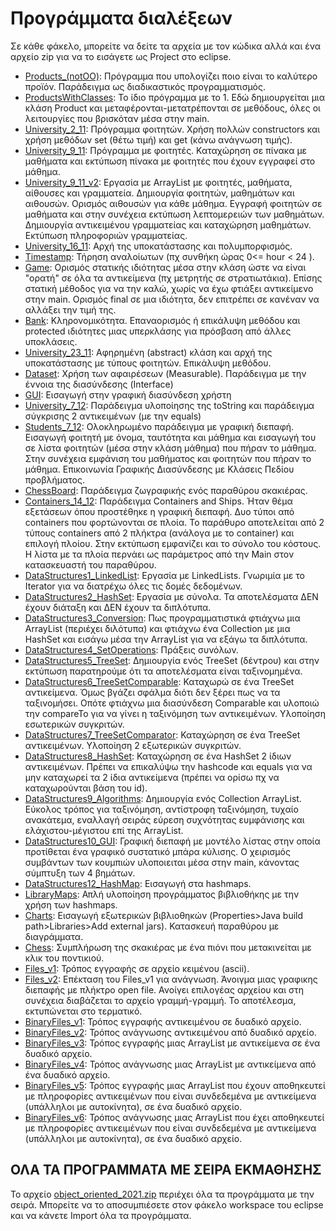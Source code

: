 # Προγράμματα διαλέξεων

Σε κάθε φάκελο, μπορείτε να δείτε τα αρχεία με τον κώδικα αλλά και ένα αρχείο zip για να το εισάγετε ως Project στο eclipse.

* [Products_(notOO)](./Products_(notOO)): Πρόγραμμα που υπολογίζει ποιο είναι το καλύτερο προϊόν. Παράδειγμα ως διαδικαστικός προγραμματισμός.  
* [ProductsWithClasses](./ProductsWithClasses): Το ίδιο πρόγραμμα με το 1. Εδώ δημιουργείται μια κλάση Product και μεταφέρονται-μετατρέπονται σε μεθόδους, όλες οι λειτουργίες που βρισκόταν μέσα στην main.  
* [University_2_11](./University_2_11): Πρόγραμμα φοιτητών. Χρήση πολλών constructors και χρήση μεθόδων set (θέτω τιμή) και get (κάνω ανάγνωση τιμής).  
* [University_9_11](./University_9_11): Πρόγραμμα με φοιτητές. Καταχώρηση σε πίνακα με μαθήματα και εκτύπωση πίνακα με φοιτητές που έχουν εγγραφεί στο μάθημα. 
* [University_9_11_v2](./University_16_11_v2): Εργασία με ArrayList με φοιτητές, μαθήματα, αίθουσες και γραμματεία. Δημιουργία φοιτητών, μαθημάτων και αιθουσών. Ορισμός αιθουσών για κάθε μάθημα. Εγγραφή φοιτητών σε μαθήματα και στην συνέχεια εκτύπωση λεπτομερειών των μαθημάτων. Δημιουργία αντικειμένου γραμματείας και καταχώρηση μαθημάτων. Εκτύπωση πληροφοριών γραμματείας.   
* [University_16_11](./University_16_11): Αρχή της υποκατάστασης και πολυμπορφισμός.  
* [Timestamp](./Timestamp): Τήρηση αναλοίωτων (πχ συνθήκη ώρας 0<= hour < 24 ).  
* [Game](./Game): Ορισμός στατικής ιδιότητας μέσα στην κλάση ώστε να είναι "ορατή" σε όλα τα αντικείμενα (πχ μετρητής σε στρατιωτάκια).  Επίσης στατική μέθοδος για να την καλώ, χωρίς να έχω φτιάξει αντικείμενο στην main. Ορισμός final σε μια ιδιότητα, δεν επιτρέπει σε κανέναν να αλλάξει την τιμή της.  
* [Bank](./Bank): Κληρονομικότητα. Επαναορισμός ή επικάλυψη μεθόδου και protected ιδιότητες μιας υπερκλάσης για πρόσβαση από άλλες υποκλάσεις.  
* [University_23_11](./University_23_11): Αφηρημένη (abstract) κλάση και αρχή της υποκατάστασης με τύπους φοιτητών. Επικάλυψη μεθόδου.   
* [Dataset](./Dataset): Χρήση των αφαιρέσεων (Measurable). Παράδειγμα με την έννοια της διασύνδεσης (Interface)  
* [GUI](./GUI): Εισαγωγή στην γραφική διασύνδεση χρήστη  
* [University_7_12](./University_7_12): Παράδειγμα υλοποίησης της toString και παράδειγμα σύγκρισης 2 αντικειμένων (με την equals)  
* [Students_7_12](./Students_7_12): Ολοκληρωμένο παράδειγμα με γραφική διεπαφή. Εισαγωγή φοιτητή με όνομα, ταυτότητα και μάθημα και εισαγωγή του σε λίστα φοιτητών (μέσα στην κλάση μάθημα) που πήραν το μάθημα. Στην συνέχεια εμφάνιση του μαθήματος και φοιτητών που πήραν το μάθημα. Επικοινωνία Γραφικής Διασύνδεσης με Κλάσεις Πεδίου προβλήματος.  
* [ChessBoard](./ChessBoard): Παράδειγμα ζωγραφικής ενός παραθύρου σκακιέρας.  
* [Containers_14_12](./Containers_14_12): Παράδειγμα Containers and Ships. Ήταν θέμα εξετάσεων όπου προστέθηκε η γραφική διεπαφή. Δυο τύποι από containers που φορτώνονται σε πλοία. Το παράθυρο αποτελείται από 2 τύπους containers από 2 πλήκτρα (ανάλογα με το container) και επιλογή πλοίου. Στην εκτύπωση εμφανίζει και το σύνολο του κόστους. Η λίστα με τα πλοία περνάει ως παράμετρος από την Main στον κατασκευαστή του παραθύρου.   
* [DataStructures1_LinkedList](./DataStructures1_LinkedList): Εργασία με LinkedLists. Γνωριμία με το Iterator για να διατρέχω όλες τις δομές δεδομένων.  
* [DataStructures2_HashSet](./DataStructures2_HashSet): Εργασία με σύνολα. Τα αποτελέσματα ΔΕΝ έχουν διάταξη και ΔΕΝ έχουν τα διπλότυπα.  
* [DataStructures3_Conversion](./DataStructures3_Conversion): Πως προγραμματιστικά φτιάχνω μια ArrayList (περιέχει διλότυπα) και φτιάχνω ένα Collection με μια HashSet και εισάγω μέσα την ArrayList για να εξάγω τα διπλότυπα.  
* [DataStructures4_SetOperations](./DataStructures4_SetOperations): Πράξεις συνόλων.  
* [DataStructures5_TreeSet](./DataStructures5_TreeSet): Δημιουργία ενός TreeSet (δέντρου) και στην εκτύπωση παρατηρούμε ότι τα αποτελέσματα είναι ταξινομημένα.  
* [DataStructures6_TreeSetComparable](./DataStructures6_TreeSetComparable): Καταχωρώ σε ένα TreeSet αντικείμενα. Όμως βγάζει σφάλμα διότι δεν ξέρει πως να τα ταξινομήσει. Οπότε φτιάχνω μια διασύνδεση Comparable και υλοποιώ την compareTo για να γίνει η ταξινόμηση των αντικειμένων. Υλοποίηση εσωτερικών συγκριτών.    
* [DataStructures7_TreeSetComparator](./DataStructures7_TreeSetComparator): Καταχώρηση σε ένα TreeSet αντικειμένων. Υλοποίηση 2 εξωτερικών συγκριτών.  
* [DataStructures8_HashSet](./DataStructures8_HashSet): Καταχώρηση σε ένα HashSet 2 ίδιων αντικειμένων. Πρέπει να επικαλύψω την hashcode και equals για να μην καταχωρεί τα 2 ίδια αντικείμενα (πρέπει να ορίσω πχ να καταχωρούνται βάση του id).  
* [DataStructures9_Algorithms](./DataStructures9_Algorithms): Δημιουργία ενός Collection ArrayList. Εύκολος τρόπος για ταξινόμηση, αντίστροφη ταξινόμηση, τυχαίο ανακάτεμα, εναλλαγή σειράς εύρεση συχνότητας ευμφάνισης και ελάχιστου-μέγιστου επί της ArrayList.  
* [DataStructures10_GUI](./DataStructures10_GUI): Γραφική διεπαφή με μοντέλο λίστας στην οποία προτίθεται ένα γραφικό συστατικό μπάρα κύλισης. Ο χειρισμός συμβάντων των κουμπιών υλοποιειται μέσα στην main, κάνοντας σύμπτυξη των 4 βημάτων.  
* [DataStructures12_HashMap](./DataStructures12_HashMap): Εισαγωγή στα hashmaps.  
* [LibraryMaps](./LibraryMaps): Απλή υλοποίηση προγράμματος βιβλιοθήκης με την χρήση των hashmaps.  
* [Charts](./Charts): Εισαγωγή εξωτερικών βιβλιοθηκών (Properties>Java build path>Libraries>Add external jars). Κατασκευή παραθύρου με διαγράμματα.  
* [Chess](./Chess): Συμπλήρωση της σκακιέρας με ένα πιόνι που μετακινείται με κλικ του ποντικιού.  
* [Files_v1](./Files_v1): Τρόπος εγγραφής σε αρχείο κειμένου (ascii).  
* [Files_v2](./Files_v2): Επέκταση του Files_v1 για ανάγνωση. Άνοιγμα μιας γραφικης διεπαφής με πλήκτρο open file. Ανοίγει επιλογέας αρχείου και στη συνέχεια διαβάζεται το αρχείο γραμμή-γραμμή. Το αποτέλεσμα, εκτυπώνεται στο τερματικό.  
* [BinaryFiles_v1](./BinaryFiles_v1): Τρόπος εγγραφής αντικειμένου σε δυαδικό αρχείο.  
* [BinaryFiles_v2](./BinaryFiles_v2): Τρόπος ανάγνωσης αντικειμένου από δυαδικό αρχείο.  
* [BinaryFiles_v3](./BinaryFiles_v3): Τρόπος εγγραφής μιας ArrayList με αντικείμενα σε ένα δυαδικό αρχείο.  
* [BinaryFiles_v4](./BinaryFiles_v4): Τρόπος ανάγνωσης μιας ArrayList με αντικείμενα από ένα δυαδικό αρχείο.  
* [BinaryFiles_v5](./BinaryFiles_v5): Τρόπος εγγραφής μιας ArrayList που έχουν αποθηκευτεί με πληροφορίες αντικειμένων που είναι συνδεδεμένα με αντικείμενα (υπάλληλοι με αυτοκίνητα), σε ένα δυαδικό αρχείο.  
* [BinaryFiles_v6](./BinaryFiles_v6): Τρόπος ανάγνωσης μιας ArrayList που έχει αποθηκευτεί με πληροφορίες αντικειμένων που είναι συνδεδεμένα με αντικείμενα (υπάλληλοι με αυτοκίνητα), σε ένα δυαδικό αρχείο.  


## ΟΛΑ ΤΑ ΠΡΟΓΡΑΜΜΑΤΑ ΜΕ ΣΕΙΡΑ ΕΚΜΑΘΗΣΗΣ

Το αρχείο [object_oriented_2021.zip](./object_oriented_2021.zip) περιέχει όλα τα προγράμματα με την σειρά. Μπορείτε να το αποσυμπιέσετε στον φάκελο workspace του eclipse και να κάνετε Import όλα τα προγράμματα.
